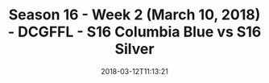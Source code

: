 ---
title: Season 16 - Week 2 (March 10, 2018) - DCGFFL - S16 Columbia Blue vs S16 Silver
teams-score:
- team: _teams/s16-columbia-blue.md
  score: 26
- team: _teams/s16-silver.md
  score: 6
mvp: Mark Hofberg, Eddie Guerra
game-ball: Bill Cammas, Bobby Bosfield
season: 16
week: 2
date: '2018-03-12T11:13:21'
pageid: season-16-week-2-march-10-2018-6349-vs-6366
---